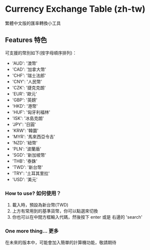 # Currency Exchange Table (zh-tw)
繁體中文版的匯率轉換小工具

## Features 特色
可支援的幣別如下(按字母順序排列)：
* 'AUD': '澳幣'
* 'CAD': '加拿大幣'
* 'CHF': '瑞士法郎'
* 'CNY': '人民幣'
* 'CZK': '捷克克朗'
* 'EUR': '歐元'
* 'GBP': '英鎊'
* 'HKD': '港幣'
* 'HUF': '匈牙利福林'
* 'ISK': '冰島克朗'
* 'JPY': '日圓'
* 'KRW': '韓圜'
* 'MYR': '馬來西亞令吉'
* 'NZD': '紐幣'
* 'PLN': '波蘭盾'
* 'SGD': '新加坡幣'
* 'THB': '泰銖'
* 'TWD': '新台幣'
* 'TRY': '土耳其里拉'
* 'USD': '美元'

### How to use? 如何使用？
1. 載入時，預設為新台幣(TWD)
2. 上方有常用到的基準貨幣，你可以點選來切換
3. 你也可以在中間方框輸入代碼，然後按下 enter 或是 右邊的 'search'

### One more thing... 更多
在未來的版本中，可能會加入簡單的計算機功能，敬請期待
